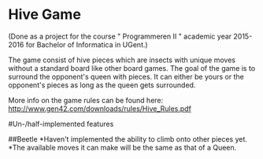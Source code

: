 # Hive Game
(Done as a project for the course " Programmeren II " academic year 2015-2016 for Bachelor of Informatica in UGent.)

The game consist of hive pieces which are insects with unique moves without a standard board like other board games.
The goal of the game is to surround the opponent's queen with pieces.
It can either be yours or the opponent's pieces as long as the queen gets surrounded.

More info on the game rules can be found here:
http://www.gen42.com/downloads/rules/Hive_Rules.pdf

#Un-/half-implemented features

##Beetle
	*Haven't implemented the ability to climb onto other pieces yet.
	*The available moves it can make will be the same as that of a Queen.
